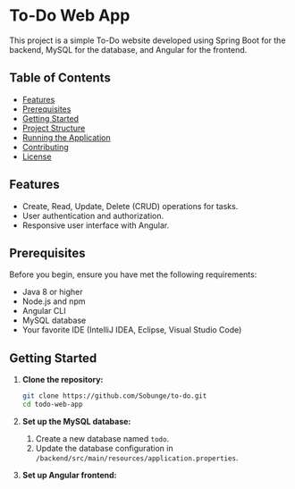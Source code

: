 # To-Do Web App

This project is a simple To-Do website developed using Spring Boot for the backend, MySQL for the database, and Angular for the frontend.

## Table of Contents

- [Features](#features)
- [Prerequisites](#prerequisites)
- [Getting Started](#getting-started)
- [Project Structure](#project-structure)
- [Running the Application](#running-the-application)
- [Contributing](#contributing)
- [License](#license)

## Features

- Create, Read, Update, Delete (CRUD) operations for tasks.
- User authentication and authorization.
- Responsive user interface with Angular.

## Prerequisites

Before you begin, ensure you have met the following requirements:

- Java 8 or higher
- Node.js and npm
- Angular CLI
- MySQL database
- Your favorite IDE (IntelliJ IDEA, Eclipse, Visual Studio Code)

## Getting Started

1. **Clone the repository:**

   ```bash
   git clone https://github.com/Sobunge/to-do.git
   cd todo-web-app

2. **Set up the MySQL database:**

   1. Create a new database named `todo`.
   2. Update the database configuration in `/backend/src/main/resources/application.properties`.
      
3. **Set up Angular frontend:**
